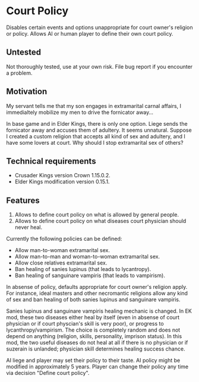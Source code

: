 # Court Policy

Disables certain events and options unappropriate for court owner's religion or policy. Allows AI or human player to define their own court policy.

## Untested

Not thoroughly tested, use at your own risk. File bug report if you encounter a problem.

## Motivation

My servant tells me that my son engages in extramarital carnal affairs, I immedialtely mobilize my men to drive the fornicator away…

In base game and in Elder Kings, there is only one option. Liege sends the fornicator away and accuses them of adultery. It seems unnatural. Suppose I created a custom religion that accepts all kind of sex and adultery, and I have some lovers at court. Why should I stop extramarital sex of others?

## Technical requirements

* Crusader Kings version Crown 1.15.0.2.
* Elder Kings modification version 0.15.1.

## Features

1. Allows to define court policy on what is allowed by general people.
2. Allows to define court policy on what diseases court physician should never heal.

Currently the following policies can be defined:

* Allow man-to-woman extramarital sex.
* Allow man-to-man and woman-to-woman extramarital sex.
* Allow close relatives extramarital sex.
* Ban healing of sanies lupinus (that leads to lycantropy).
* Ban healing of sanguinare vampiris (that leads to vampirism).

In absense of policy, defaults appropriate for court owner's religion apply. For instance, ideal masters and other necromantic religions allow any kind of sex and ban healing of both sanies lupinus and sanguinare vampiris.

Sanies lupinus and sanguinare vampiris healing mechanic is changed. In EK mod, these two diseases either heal by itself (even in absense of court physician or if court physcian's skill is very poor), or progress to lycanthropy/vampirism. The choice is completely random and does not depend on anything (religion, skills, personality, imprison status). In this mod, the two useful diseases do not heal at all if there is no physician or if suzerain is unlanded; physician skill determines healing success chance.

AI liege and player may set their policy to their taste. AI policy might be modified in approximately 5 years. Player can change their policy any time via decision "Define court policy".
